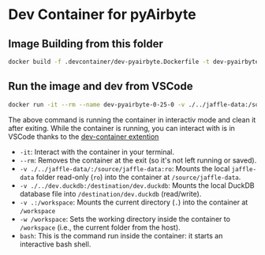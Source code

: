 # Dev Container for pyAirbyte

## Image Building from this folder

```sh
docker build -f .devcontainer/dev-pyairbyte.Dockerfile -t dev-pyairbyte .
```

## Run the image and dev from VSCode

```sh
docker run -it --rm --name dev-pyairbyte-0-25-0 -v ./../jaffle-data:/source/jaffle-data:ro -v ./../dev.duckdb:/destination/dev.duckdb -v .:/workspace -w /workspace dev-pyairbyte bash
```

The above command is running the container in interactiv mode and clean it after exiting.
While the container is running, you can interact with is in VSCode thanks to the [dev-container extention](<https://marketplace.visualstudio.com/items?itemName=ms-vscode-remote.remote-containers>)

- `-it`: Interact with the container in your terminal.
- `--rm`: Removes the container at the exit (so it's not left running or saved).
- `-v ./../jaffle-data/:/source/jaffle-data:ro`: Mounts the local `jaffle-data` folder read-only (`ro`) into the container at `/source/jaffle-data`.
- `-v ./../dev.duckdb:/destination/dev.duckdb`: Mounts the local DuckDB database file into `/destination/dev.duckdb` (read/write).
- `-v .:/workspace`: Mounts the current directory (`.`) into the container at `/workspace`
- `-w /workspace`: Sets the working directory inside the container to `/workspace` (i.e., the current folder from the host).
- `bash`: This is the command run inside the container: it starts an interactive bash shell.
